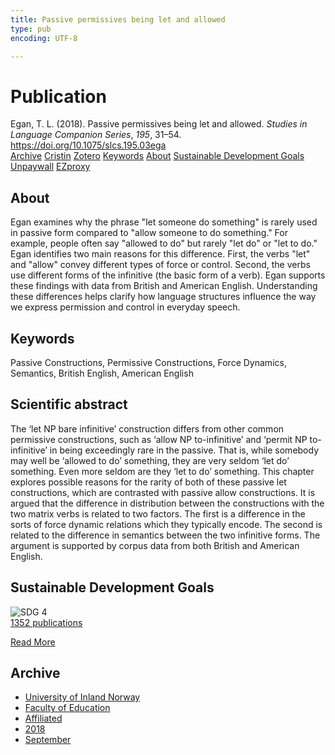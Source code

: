 ```yaml
---
title: Passive permissives being let and allowed
type: pub
encoding: UTF-8

---
```

<h1>Publication</h1>
<article id="csl-bib-container-LEWZWW3P" class="csl-bib-container">
  <div class="csl-bib-body"> <div class="csl-entry">Egan, T. L. (2018). Passive permissives being let and allowed. <i>Studies in Language Companion Series</i>, <i>195</i>, 31–54. <a href="https://doi.org/10.1075/slcs.195.03ega">https://doi.org/10.1075/slcs.195.03ega</a></div> </div>
  <div class="csl-bib-buttons">
    <a href="#taxonomy-article-LEWZWW3P" alt="archive" class="csl-bib-button">Archive</a>
    <a href="https://app.cristin.no/results/show.jsf?id=1608432" alt="Cristin" class="csl-bib-button">Cristin</a>
    <a href="http://zotero.org/groups/5881554/items/LEWZWW3P" alt="Zotero" class="csl-bib-button">Zotero</a>
    <a href="#keywords-article-LEWZWW3P" alt="keywords" class="csl-bib-button">Keywords</a>
    <a href="#about-article-LEWZWW3P" alt="about_pub" class="csl-bib-button">About</a>
    <a href="#sdg-article-LEWZWW3P" alt="sdg" class="csl-bib-button">Sustainable Development Goals</a>
    <a href="https://doi.org/10.1075/slcs.195.03ega" alt="Unpaywall" class="csl-bib-button">Unpaywall</a>
    <a href="https://doi.org/10.1075/slcs.195.03ega" alt="EZproxy" class="csl-bib-button">EZproxy</a>
  </div>
  <div id="csl-bib-meta-container-LEWZWW3P"></div>
</article>
<div id="csl-bib-meta-LEWZWW3P" class="csl-bib-meta">
  <article id="about-article-LEWZWW3P" class="about_pub-article">
    <h1>About</h1>
    Egan examines why the phrase "let someone do something" is rarely used in passive form compared to "allow someone to do something." For example, people often say "allowed to do" but rarely "let do" or "let to do." Egan identifies two main reasons for this difference. First, the verbs "let" and "allow" convey different types of force or control. Second, the verbs use different forms of the infinitive (the basic form of a verb). Egan supports these findings with data from British and American English. Understanding these differences helps clarify how language structures influence the way we express permission and control in everyday speech.
  </article>
  <article id="keywords-article-LEWZWW3P" class="keywords-article">
    <h1>Keywords</h1>
    Passive Constructions, Permissive Constructions, Force Dynamics, Semantics, British English, American English
  </article>
  <article id="abstract-article-LEWZWW3P" class="abstract-article">
    <h1>Scientific abstract</h1>
    The ‘let NP bare infinitive’ construction differs from other common permissive constructions, such as ‘allow NP to-infinitive’ and ‘permit NP to-infinitive’ in being exceedingly rare in the passive. That is, while somebody may well be ‘allowed to do’ something, they are very seldom ‘let do’ something. Even more seldom are they ‘let to do’ something. This chapter explores possible reasons for the rarity of both of these passive let constructions, which are contrasted with passive allow constructions. It is argued that the difference in distribution between the constructions with the two matrix verbs is related to two factors. The first is a difference in the sorts of force dynamic relations which they typically encode. The second is related to the difference in semantics between the two infinitive forms. The argument is supported by corpus data from both British and American English.
  </article>
  <article id="sdg-article-LEWZWW3P" class="sdg-article">
    <h1>Sustainable Development Goals</h1>
    <div class="sdg-container"><div id="sdg4" class="sdg">
        <img src="{{< params subfolder >}}images/sdg/sdg04_en.png" class="image" alt="SDG 4">
        <div class="sdg-overlay">
          <a href="{{< params subfolder >}}en/archive/?sdg=4#archive" class="sdg-publication-count"><span>1352</span> publications</a>
          <p><a href="https://sdgs.un.org/goals/goal4" class="sdg-read-more">Read More</a></p>
        </div>
      </div></div>
  </article>
  <article id="taxonomy-article-LEWZWW3P" class="taxonomy-article">
    <h1>Archive</h1>
    <ul>
      <li><a href="{{< params subfolder >}}en/archive/?key=3DCRN523">University of Inland Norway</a></li>
      <li><a href="{{< params subfolder >}}en/archive/?key=WYNZA47F">Faculty of Education</a></li>
      <li><a href="{{< params subfolder >}}en/archive/?key=2ZAN5K7T">Affiliated</a></li>
      <li><a href="{{< params subfolder >}}en/archive/?key=QU482WF9">2018</a></li>
      <li><a href="{{< params subfolder >}}en/archive/?key=WMGWHFDI">September</a></li>
    </ul>
  </article>
</div>
